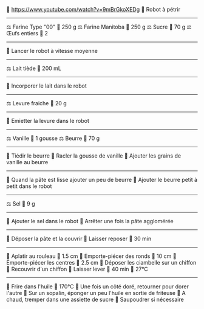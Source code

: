 🔗 https://www.youtube.com/watch?v=9mBrGkoXEDg
🔪 Robot à pétrir
***
⚖ Farine Type "00" 📏 250 g
⚖ Farine Manitoba 📏 250 g
⚖ Sucre 📏 70 g
⚖ Œufs entiers 📏 2
***
🔧 Lancer le robot à vitesse moyenne
***
⚖ Lait tiède 📏 200 mL
***
🔧 Incorporer le lait dans le robot
***
⚖ Levure fraiche 📏 20 g
***
🔧 Emietter la levure dans le robot
***
⚖ Vanille 📏 1 gousse
⚖ Beurre 📏 70 g
***
🔧 Tiédir le beurre
🔧 Racler la gousse de vanille
🔧 Ajouter les grains de vanille au beurre
***
🔧 Quand la pâte est lisse ajouter un peu de beurre
🔧 Ajouter le beurre petit à petit dans le robot
***
⚖ Sel 📏 9 g
***
🔧 Ajouter le sel dans le robot
🔧 Arrêter une fois la pâte agglomérée
***
🔧 Déposer la pâte et la couvrir
🔧 Laisser reposer 📏 30 min
***
🔧 Aplatir au rouleau 📏 1.5 cm
🔧 Emporte-piécer des ronds 📏 10 cm
🔧 Emporte-piécer les centres 📏 2.5 cm
🔧 Déposer les ciambelle sur un chiffon
🔧 Recouvrir d'un chiffon
🔧 Laisser lever 📏 40 min 📏 27°C
***
🔧 Frire dans l'huile 📏 170°C
🔧 Une fois un côté doré, retourner pour dorer l'autre
🔧 Sur un sopalin, éponger un peu l'huile en sortie de friteuse
🔧 A chaud, tremper dans une assiette de sucre
🔧 Saupoudrer si nécessaire







